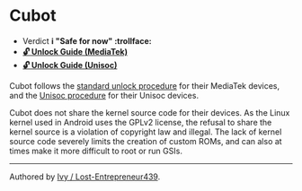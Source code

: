 # Cubot 

* Verdict **ℹ️ "Safe for now" :trollface:**
* [**🔓️ Unlock Guide (MediaTek)**](/misc/generic-unlock.md)
* [**🔓️ Unlock Guide (Unisoc)**][Unisoc Unlock]


Cubot follows the [standard unlock procedure](/misc/generic-unlock.md) for their MediaTek devices, and the [Unisoc procedure][Unisoc Unlock] for their Unisoc devices.

Cubot does not share the kernel source code for their devices. As the Linux kernel used in Android uses the GPLv2 license, the refusal to share the kernel source is a violation of copyright law and illegal. The lack of kernel source code severely limits the creation of custom ROMs, and can also at times make it more difficult to root or run GSIs.
***
Authored by [Ivy / Lost-Entrepreneur439](https://github.com/Lost-Entrepreneur439).<br/>

[Unisoc Unlock]:https://www.hovatek.com/forum/thread-32287.html
